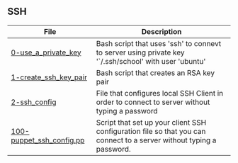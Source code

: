 ## SSH
File | Description
---- | -----------
[0-use_a_private_key](./0-use_a_private_key) | Bash script that uses 'ssh' to connevt to server using private key '`/.ssh/school' with user 'ubuntu'
[1-create_ssh_key_pair](./1-create_ssh_key_pair) | Bash script that creates an RSA key pair
[2-ssh_config](./2-ssh_config) | File that configures local SSH Client in order to connect to server without typing a password
[100-puppet_ssh_config.pp](./100-puppet_ssh_config.pp) | Script that set up your client SSH configuration file so that you can connect to a server without typing a password.
